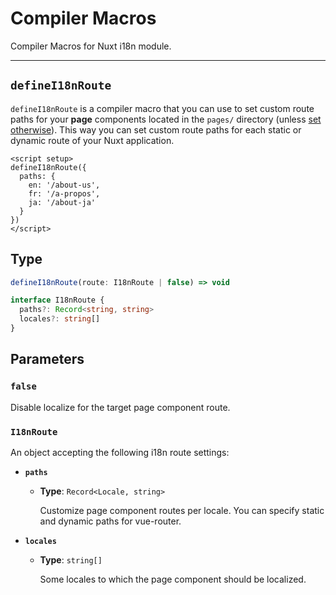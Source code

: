 # Compiler Macros

Compiler Macros for Nuxt i18n module.

---

## `defineI18nRoute`

`defineI18nRoute` is a compiler macro that you can use to set custom route paths for your **page** components located in the `pages/` directory (unless [set otherwise](https://v3.nuxtjs.org/api/configuration/nuxt.config#pages)). This way you can set custom route paths for each static or dynamic route of your Nuxt application.

```vue [pages/some-page.vue]
<script setup>
defineI18nRoute({
  paths: {
    en: '/about-us',
    fr: '/a-propos',
    ja: '/about-ja'
  }
})
</script>
```

## Type

```ts
defineI18nRoute(route: I18nRoute | false) => void

interface I18nRoute {
  paths?: Record<string, string>
  locales?: string[]
}
```

## Parameters

### `false`

  Disable localize for the target page component route.

### `I18nRoute`

  An object accepting the following i18n route settings:

  - **`paths`**
  
    - **Type**: `Record<Locale, string>`
    
      Customize page component routes per locale. You can specify static and dynamic paths for vue-router.

  - **`locales`**
  
    - **Type**: `string[]`
  
      Some locales to which the page component should be localized.
